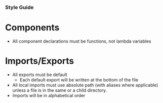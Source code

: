 ### Style Guide

# Components
- All component declarations must be functions, not lambda variables

# Imports/Exports
- All exports must be default
  - Each default export will be written at the bottom of the file
- All local imports must use absolute path (with aliases where applicable) unless a file is in the same or a child directory.
- Imports will be in alphabetical order
